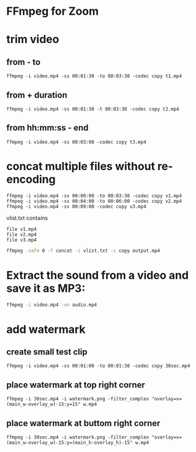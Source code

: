 # FFmpeg for Zoom

# trim video
## from - to
```
ffmpeg -i video.mp4 -ss 00:01:30 -to 00:03:30 -codec copy t1.mp4
```
## from + duration
```
ffmpeg -i video.mp4 -ss 00:01:30 -t 00:03:30 -codec copy t2.mp4
```
## from hh:mm:ss - end
```
ffmpeg -i video.mp4 -ss 00:03:00 -codec copy t3.mp4
```

# concat multiple files without re-encoding
```
ffmpeg -i video.mp4 -ss 00:00:00 -to 00:03:30 -codec copy v1.mp4
ffmpeg -i video.mp4 -ss 00:04:00 -to 00:06:00 -codec copy v2.mp4
ffmpeg -i video.mp4 -ss 00:09:00 -codec copy v3.mp4
```

vlist.txt contains
```
file v1.mp4
file v2.mp4
file v3.mp4
```

```sh
ffmpeg -safe 0 -f concat -i vlist.txt -c copy output.mp4
```

# Extract the sound from a video and save it as MP3:
```sh
ffmpeg -i video.mp4 -vn audio.mp4
```
# add watermark
## create small test clip
```
ffmpeg -i video.mp4 -ss 00:01:00 -to 00:01:30 -codec copy 30sec.mp4
```
## place watermark at top right corner
```
ffmpeg -i 30sec.mp4 -i watermark.png -filter_complex "overlay=x=(main_w-overlay_w)-15:y=15" w.mp4
```
## place watermark at buttom right corner
```
ffmpeg -i 30sec.mp4 -i watermark.png -filter_complex "overlay=x=(main_w-overlay_w)-15:y=(main_h-overlay_h)-15" w.mp4
```